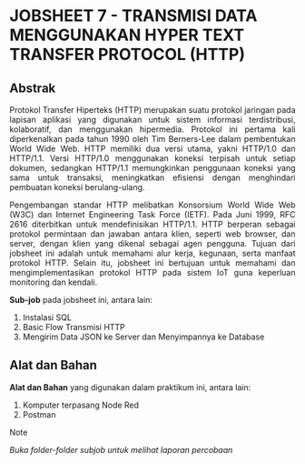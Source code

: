# JOBSHEET 7 - TRANSMISI DATA MENGGUNAKAN HYPER TEXT TRANSFER PROTOCOL (HTTP)

## Abstrak
<p align="justify">Protokol Transfer Hiperteks (HTTP) merupakan suatu protokol jaringan pada lapisan aplikasi yang digunakan untuk sistem informasi terdistribusi, kolaboratif, dan menggunakan hipermedia. Protokol ini pertama kali diperkenalkan pada tahun 1990 oleh Tim Berners-Lee dalam pembentukan World Wide Web. HTTP memiliki dua versi utama, yakni HTTP/1.0 dan HTTP/1.1. Versi HTTP/1.0 menggunakan koneksi terpisah untuk setiap dokumen, sedangkan HTTP/1.1 memungkinkan penggunaan koneksi yang sama untuk transaksi, meningkatkan efisiensi dengan menghindari pembuatan koneksi berulang-ulang.</p>

<p align="justify">Pengembangan standar HTTP melibatkan Konsorsium World Wide Web (W3C) dan Internet Engineering Task Force (IETF). Pada Juni 1999, RFC 2616 diterbitkan untuk mendefinisikan HTTP/1.1. HTTP berperan sebagai protokol permintaan dan jawaban antara klien, seperti web browser, dan server, dengan klien yang dikenal sebagai agen pengguna. Tujuan dari jobsheet ini adalah untuk memahami alur kerja, kegunaan, serta manfaat protokol HTTP. Selain itu, jobsheet ini bertujuan untuk memahami dan mengimplementasikan protokol HTTP pada sistem IoT guna keperluan monitoring dan kendali.
</p>

**Sub-job** pada jobsheet ini, antara lain:
1. Instalasi SQL
2. Basic Flow Transmisi HTTP
3. Mengirim Data JSON ke Server dan Menyimpannya ke Database

## Alat dan Bahan
**Alat dan Bahan** yang digunakan dalam praktikum ini, antara lain:
1) Komputer terpasang Node Red
2) Postman

> [!NOTE]  
> *Buka folder-folder subjob untuk melihat laporan percobaan*

